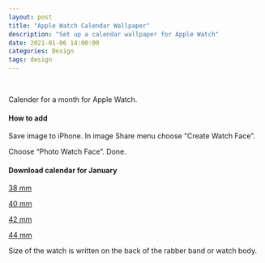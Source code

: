 ```yaml
---
layout: post
title: "Apple Watch Calendar Wallpaper"
description: "Set up a calendar wallpaper for Apple Watch"
date: 2021-01-06 14:00:00
categories: Design
tags: design
---
```


<span class="p900"><img src="/assets/images/lazy.png" alt="Apple Watch Calendar Wallpaper" data-echo="/blog_img/watch.jpg"></span> 

Calender for a month for Apple Watch.

#### How to add

Save image to iPhone. In image Share menu choose “Create Watch Face”.

Choose “Photo Watch Face”. Done.

#### Download calendar for January

<a href="/files/watch_cal/Jan38mm.png" download>38 mm</a>

<a href="/files/watch_cal/Jan40mm.png" download>40 mm</a>

<a href="/files/watch_cal/Jan42mm.png" download>42 mm</a>

<a href="/files/watch_cal/Jan44mm.png" download>44 mm</a>

Size of the watch is written on the back of the rabber band or watch body.